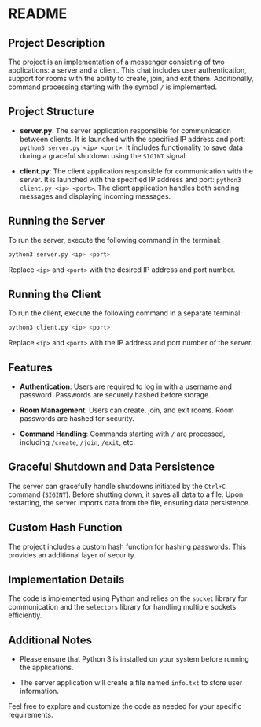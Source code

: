 # README

## Project Description

The project is an implementation of a messenger consisting of two applications: a server and a client. This chat includes user authentication, support for rooms with the ability to create, join, and exit them. Additionally, command processing starting with the symbol `/` is implemented.

## Project Structure

- **server.py**: The server application responsible for communication between clients. It is launched with the specified IP address and port: `python3 server.py <ip> <port>`. It includes functionality to save data during a graceful shutdown using the `SIGINT` signal.

- **client.py**: The client application responsible for communication with the server. It is launched with the specified IP address and port: `python3 client.py <ip> <port>`. The client application handles both sending messages and displaying incoming messages.

## Running the Server

To run the server, execute the following command in the terminal:

```bash
python3 server.py <ip> <port>
```

Replace `<ip>` and `<port>` with the desired IP address and port number.

## Running the Client

To run the client, execute the following command in a separate terminal:

```bash
python3 client.py <ip> <port>
```

Replace `<ip>` and `<port>` with the IP address and port number of the server.

## Features

- **Authentication**: Users are required to log in with a username and password. Passwords are securely hashed before storage.

- **Room Management**: Users can create, join, and exit rooms. Room passwords are hashed for security.

- **Command Handling**: Commands starting with `/` are processed, including `/create`, `/join`, `/exit`, etc.

## Graceful Shutdown and Data Persistence

The server can gracefully handle shutdowns initiated by the `Ctrl+C` command (`SIGINT`). Before shutting down, it saves all data to a file. Upon restarting, the server imports data from the file, ensuring data persistence.

## Custom Hash Function

The project includes a custom hash function for hashing passwords. This provides an additional layer of security.

## Implementation Details

The code is implemented using Python and relies on the `socket` library for communication and the `selectors` library for handling multiple sockets efficiently.

## Additional Notes

- Please ensure that Python 3 is installed on your system before running the applications.

- The server application will create a file named `info.txt` to store user information.

Feel free to explore and customize the code as needed for your specific requirements.
